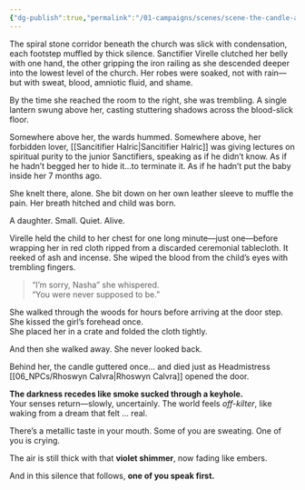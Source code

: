 ```yaml
---
{"dg-publish":true,"permalink":"/01-campaigns/scenes/scene-the-candle-and-the-crate/"}
---
```


The spiral stone corridor beneath the church was slick with condensation, each footstep muffled by thick silence. Sanctifier Virelle clutched her belly with one hand, the other gripping the iron railing as she descended deeper into the lowest level of the church. Her robes were soaked, not with rain—but with sweat, blood, amniotic fluid, and shame.

By the time she reached the room to the right, she was trembling. A single lantern swung above her, casting stuttering shadows across the blood-slick floor.

Somewhere above her, the wards hummed. Somewhere above, her forbidden lover, [[Sancitifier Halric\|Sancitifier Halric]] was giving lectures on spiritual purity to the junior Sanctifiers, speaking as if he didn’t know. As if he hadn’t begged her to hide it...to terminate it. As if he hadn’t put the baby inside her 7 months ago.

She knelt there, alone. She bit down on her own leather sleeve to muffle the pain. Her breath hitched and child was born.

A daughter. Small. Quiet. Alive.

Virelle held the child to her chest for one long minute—just one—before wrapping her in red cloth ripped from a discarded ceremonial tablecloth. It reeked of ash and incense. She wiped the blood from the child’s eyes with trembling fingers.

> “I’m sorry, Nasha” she whispered.  
> “You were never supposed to be.”

She walked through the woods for hours before arriving at the door step.
She kissed the girl’s forehead once.  
She placed her in a crate and folded the cloth tightly.  

And then she walked away. She never looked back.

Behind her, the candle guttered once… and died just as Headmistress [[06_NPCs/Rhoswyn Calvra\|Rhoswyn Calvra]] opened the door.

**The darkness recedes like smoke sucked through a keyhole.**  
Your senses return—slowly, uncertainly. The world feels _off-kilter_, like waking from a dream that felt ... real.

There’s a metallic taste in your mouth. Some of you are sweating. One of you is crying.

The air is still thick with that **violet shimmer**, now fading like embers.

And in this silence that follows, **one of you speak first.**